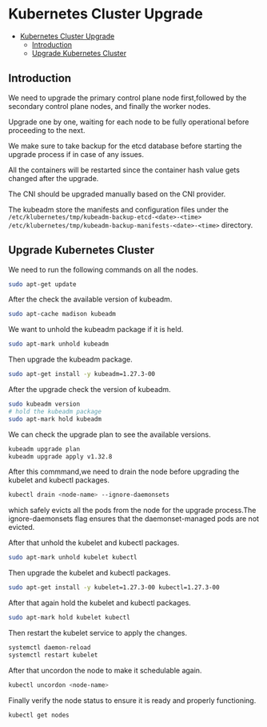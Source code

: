 # Kubernetes Cluster Upgrade

<!--toc:start-->

- [Kubernetes Cluster Upgrade](#kubernetes-cluster-upgrade)
  - [Introduction](#introduction)
  - [Upgrade Kubernetes Cluster](#upgrade-kubernetes-cluster)
  <!--toc:end-->

## Introduction

We need to upgrade the primary control plane node first,followed
by the secondary control plane nodes, and finally the worker nodes.

Upgrade one by one, waiting for each node to be fully operational
before proceeding to the next.

We make sure to take backup for the etcd database before starting
the upgrade process if in case of any issues.

All the containers will be restarted since the container hash
value gets changed after the upgrade.

The CNI should be upgraded manually based on the CNI provider.

The kubeadm store the manifests and configuration files
under the
`/etc/klubernetes/tmp/kubeadm-backup-etcd-<date>-<time>`
`/etc/klubernetes/tmp/kubeadm-backup-manifests-<date>-<time>`
directory.

## Upgrade Kubernetes Cluster

We need to run the following commands on all the nodes.

```bash
sudo apt-get update
```

After the check the available version of kubeadm.

```bash
sudo apt-cache madison kubeadm
```

We want to unhold the kubeadm package if it is held.

```bash
sudo apt-mark unhold kubeadm
```

Then upgrade the kubeadm package.

```bash
sudo apt-get install -y kubeadm=1.27.3-00
```

After the upgrade check the version of kubeadm.

```bash
sudo kubeadm version
# hold the kubeadm package
sudo apt-mark hold kubeadm
```

We can check the upgrade plan to see the available versions.

```bash
kubeadm upgrade plan
kubeadm upgrade apply v1.32.8
```

After this commmand,we need to drain the node before upgrading
the kubelet and kubectl packages.

```bash
kubectl drain <node-name> --ignore-daemonsets
```

which safely evicts all the pods from the node for
the upgrade process.The ignore-daemonsets flag ensures
that the daemonset-managed pods are not evicted.

After that unhold the kubelet and kubectl packages.

```bash
sudo apt-mark unhold kubelet kubectl
```

Then upgrade the kubelet and kubectl packages.

```bash
sudo apt-get install -y kubelet=1.27.3-00 kubectl=1.27.3-00
```

After that again hold the kubelet and kubectl packages.

```bash
sudo apt-mark hold kubelet kubectl
```

Then restart the kubelet service to apply the changes.

```bash
systemctl daemon-reload
systemctl restart kubelet
```

After that uncordon the node to make it schedulable again.

```bash
kubectl uncordon <node-name>
```

Finally verify the node status to ensure it is ready and
properly functioning.

```bash
kubectl get nodes
```
